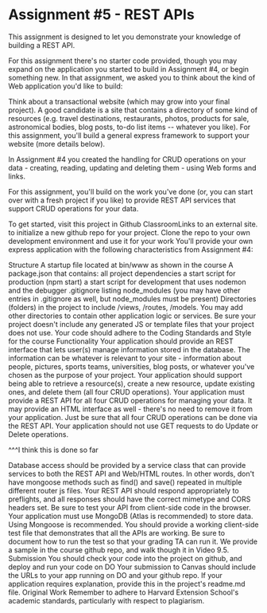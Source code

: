 # Assignment #5 - REST APIs
This assignment is designed to let you demonstrate your knowledge of building a REST API.

For this assignment there's no starter code provided, though you may expand on the application you started to build in Assignment #4, or begin something new. In that assignment, we asked you to think about the kind of Web application you'd like to build:

Think about a transactional website (which may grow into your final project). A good candidate is a site that contains a directory of some kind of resources (e.g. travel destinations, restaurants, photos, products for sale, astronomical bodies, blog posts, to-do list items -- whatever you like). For this assignment, you'll build a general express framework to support your website (more details below).

In Assignment #4 you created the handling for CRUD operations on your data - creating, reading, updating and deleting them - using Web forms and links.

For this assignment, you'll build on the work you've done (or, you can start over with a fresh project if you like) to provide REST API services that support CRUD operations for your data.

To get started, visit this project in Github ClassroomLinks to an external site. to initialize a new github repo for your project.
Clone the repo to your own development environment and use it for your work
You'll provide your own express application with the following characteristics from Assignment #4:

Structure
A startup file located at bin/www as shown in the course
A package.json that contains:
all project dependencies
a start script for production (npm start)
a start script for development that uses nodemon and the debugger
.gitignore listing node_modules (you may have other entries in .gitignore as well, but node_modules must be present)
Directories (folders) in the project to include /views, /routes, /models. You may add other directories to contain other application logic or services.
Be sure your project doesn't include any generated JS or template files that your project does not use.
Your code should adhere to the Coding Standards and Style for the course
Functionality
Your application should provide an REST interface that lets user(s) manage information stored in the database. The information can be whatever is relevant to your site - information about people, pictures, sports teams, universities, blog posts, or whatever you've chosen as the purpose of your project. Your application should support being able to retrieve a resource(s), create a new resource, update existing ones, and delete them (all four CRUD operations).
Your application must provide a REST API for all four CRUD operations for managing your data. It may provide an HTML interface as well - there's no need to remove it from your application. Just be sure that all four CRUD operations can be done via the REST API. 
Your application should not use GET requests to do Update or Delete operations.   

^^^I think this is done so far

Database access should be provided by a service class that can provide services to both the REST API and Web/HTML routes. In other words, don't have mongoose methods such as find() and save() repeated in multiple different router js files.
Your REST API should respond appropriately to preflights, and all responses should have the correct mimetype and CORS headers set. Be sure to test your API from client-side code in the browser. 
Your application must use MongoDB (Atlas is recommended) to store data. Using Mongoose is recommended.
You should provide a working client-side test file that demonstrates that all the APIs are working. Be sure to document how to run the test so that your grading TA can run it. We provide a sample in the course github repo, and walk though it in Video 9.5.
Submission
You should check your code into the project on github, and deploy and run your code on DO
Your submission to Canvas should include the URLs to your app running on DO and your github repo.
If your application requires explanation, provide this in the project's readme.md file.
Original Work
Remember to adhere to Harvard Extension School's academic standards, particularly with respect to plagiarism.